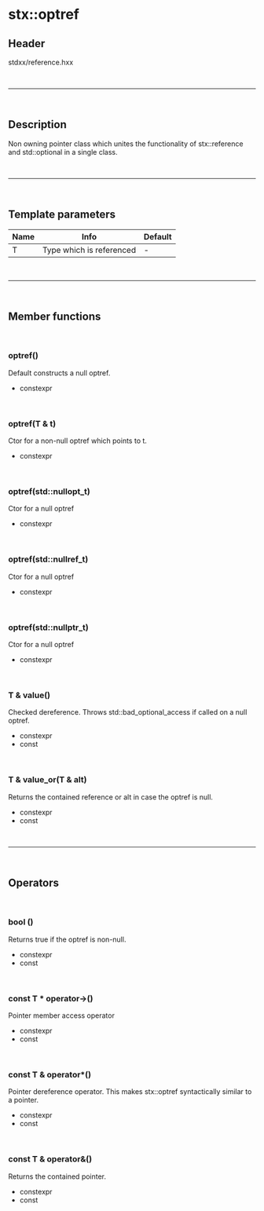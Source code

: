 # stx::optref

## Header
stdxx/reference.hxx

<br>

---

<br>

## Description
Non owning pointer class which unites the functionality of stx::reference and std::optional in a single class.

<br>

---

<br>

## Template parameters
| Name | Info                     | Default |
| ---- | ------------------------ | ------- |
| T    | Type which is referenced | -       |

<br>

---

<br>

## Member functions

<br>

###	optref()

Default constructs a null optref.

- constexpr

<br>

###	optref(T & t)

Ctor for a non-null optref which points to t.

- constexpr

<br>
		
###	optref(std::nullopt_t)

Ctor for a null optref

- constexpr

<br>

###	optref(std::nullref_t)

Ctor for a null optref

- constexpr

<br>


### optref(std::nullptr_t)

Ctor for a null optref

- constexpr

<br>

### T & value() 

Checked dereference. Throws std::bad_optional_access if called on a null optref.

- constexpr
- const

<br>

### T & value_or(T & alt)

Returns the contained reference or alt in case the optref is null.

- constexpr
- const

<br>

---

<br>

## Operators

<br>

### bool ()

Returns true if the optref is non-null.

- constexpr
- const

<br>

### const T * operator-&gt;()

Pointer member access operator

- constexpr
- const

<br>

### const T & operator*()

Pointer dereference operator. This makes stx::optref syntactically similar to a pointer. 

- constexpr
- const

<br>

### const T & operator&()

Returns the contained pointer.

- constexpr
- const